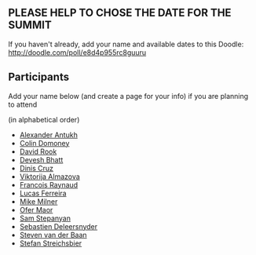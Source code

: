 ## PLEASE HELP TO CHOSE THE DATE FOR THE SUMMIT

If you haven't already, add your name and available dates to this Doodle: http://doodle.com/poll/e8d4p955rc8guuru

## Participants

Add your name below (and create a page for your info) if you are planning to attend

(in alphabetical order)

* [Alexander Antukh](Alexander-Antukh.md)
* [Colin Domoney](Colin-Domoney.md)
* [David Rook](David-Rook.md)
* [Devesh Bhatt](Devesh-Bhatt.md)
* [Dinis Cruz](Dinis-Cruz.md)
* [Viktorija Almazova](Viktorija-Almazova.md)
* [Francois Raynaud](Francois-Raynaud.md)
* [Lucas Ferreira](Lucas-Ferreira.md)
* [Mike Milner](Mike-Milner.md)
* [Ofer Maor](Ofer-Maor.md)
* [Sam Stepanyan](Sam-Stepanyan.md)
* [Sebastien Deleersnyder](Sebastien-Deleersnyder.md)
* [Steven van der Baan](Steven-van-der-Baan.md)
* [Stefan Streichsbier](Stefan-Streichsbier.md)
